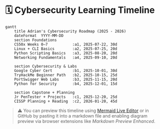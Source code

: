 # 🗓️ Cybersecurity Learning Timeline

```mermaid
gantt
    title Adrian's Cybersecurity Roadmap (2025 - 2026)
    dateFormat  YYYY-MM-DD
    section Foundations
    CS50x Weeks 0–7           :a1, 2025-07-22, 30d
    Linux + CLI Basics        :a2, 2025-07-25, 20d
    Python Scripting Basics   :a3, 2025-08-20, 20d
    Networking Fundamentals   :a4, 2025-09-10, 20d

    section Cybersecurity & Labs
    Google Cyber Cert         :b1, 2025-10-01, 30d
    TryHackMe Beginner Path   :b2, 2025-10-15, 25d
    PortSwigger Web Labs      :b3, 2025-11-15, 20d
    Python for Security       :b4, 2025-12-01, 15d

    section Capstone + Planning
    Jr PenTester + Projects   :c1, 2025-12-20, 25d
    CISSP Planning + Reading  :c2, 2026-01-20, 45d
```

> ⚠️ You can preview this timeline using [Mermaid Live Editor](https://mermaid.live/edit) or in GitHub by pasting it into a markdown file and enabling diagram preview via browser extensions like *Markdown Preview Enhanced*.

